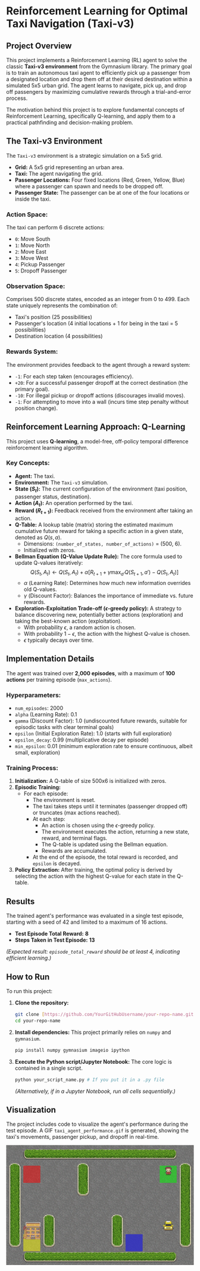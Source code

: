 # Reinforcement Learning for Optimal Taxi Navigation (Taxi-v3)

## Project Overview

This project implements a Reinforcement Learning (RL) agent to solve the classic **Taxi-v3 environment** from the Gymnasium library. The primary goal is to train an autonomous taxi agent to efficiently pick up a passenger from a designated location and drop them off at their desired destination within a simulated 5x5 urban grid. The agent learns to navigate, pick up, and drop off passengers by maximizing cumulative rewards through a trial-and-error process.

The motivation behind this project is to explore fundamental concepts of Reinforcement Learning, specifically Q-learning, and apply them to a practical pathfinding and decision-making problem.

## The Taxi-v3 Environment

The `Taxi-v3` environment is a strategic simulation on a 5x5 grid.

* **Grid:** A 5x5 grid representing an urban area.
* **Taxi:** The agent navigating the grid.
* **Passenger Locations:** Four fixed locations (Red, Green, Yellow, Blue) where a passenger can spawn and needs to be dropped off.
* **Passenger State:** The passenger can be at one of the four locations or inside the taxi.

### Action Space:
The taxi can perform 6 discrete actions:
* `0`: Move South
* `1`: Move North
* `2`: Move East
* `3`: Move West
* `4`: Pickup Passenger
* `5`: Dropoff Passenger

### Observation Space:
Comprises 500 discrete states, encoded as an integer from 0 to 499. Each state uniquely represents the combination of:
* Taxi's position (25 possibilities)
* Passenger's location (4 initial locations + 1 for being in the taxi = 5 possibilities)
* Destination location (4 possibilities)

### Rewards System:
The environment provides feedback to the agent through a reward system:
* `-1`: For each step taken (encourages efficiency).
* `+20`: For a successful passenger dropoff at the correct destination (the primary goal).
* `-10`: For illegal pickup or dropoff actions (discourages invalid moves).
* `-1`: For attempting to move into a wall (incurs time step penalty without position change).

## Reinforcement Learning Approach: Q-Learning

This project uses **Q-learning**, a model-free, off-policy temporal difference reinforcement learning algorithm.

### Key Concepts:

* **Agent:** The taxi.
* **Environment:** The `Taxi-v3` simulation.
* **State ($S_t$):** The current configuration of the environment (taxi position, passenger status, destination).
* **Action ($A_t$):** An operation performed by the taxi.
* **Reward ($R_{t+1}$):** Feedback received from the environment after taking an action.
* **Q-Table:** A lookup table (matrix) storing the estimated maximum cumulative future reward for taking a specific action in a given state, denoted as $Q(s, a)$.
    * Dimensions: `(number_of_states, number_of_actions)` = (500, 6).
    * Initialized with zeros.
* **Bellman Equation (Q-Value Update Rule):** The core formula used to update Q-values iteratively:
    $$Q(S_t, A_t) \leftarrow Q(S_t, A_t) + \alpha \left[ R_{t+1} + \gamma \max_{a'} Q(S_{t+1}, a') - Q(S_t, A_t) \right]$$
    * $\alpha$ (Learning Rate): Determines how much new information overrides old Q-values.
    * $\gamma$ (Discount Factor): Balances the importance of immediate vs. future rewards.
* **Exploration-Exploitation Trade-off ($\epsilon$-greedy policy):** A strategy to balance discovering new, potentially better actions (exploration) and taking the best-known action (exploitation).
    * With probability $\epsilon$, a random action is chosen.
    * With probability $1-\epsilon$, the action with the highest Q-value is chosen.
    * $\epsilon$ typically decays over time.

## Implementation Details

The agent was trained over **2,000 episodes**, with a maximum of **100 actions** per training episode (`max_actions`).

### Hyperparameters:
* `num_episodes`: 2000
* `alpha` (Learning Rate): 0.1
* `gamma` (Discount Factor): 1.0 (undiscounted future rewards, suitable for episodic tasks with clear terminal goals)
* `epsilon` (Initial Exploration Rate): 1.0 (starts with full exploration)
* `epsilon_decay`: 0.99 (multiplicative decay per episode)
* `min_epsilon`: 0.01 (minimum exploration rate to ensure continuous, albeit small, exploration)

### Training Process:
1.  **Initialization:** A Q-table of size 500x6 is initialized with zeros.
2.  **Episodic Training:**
    * For each episode:
        * The environment is reset.
        * The taxi takes steps until it terminates (passenger dropped off) or truncates (max actions reached).
        * At each step:
            * An action is chosen using the $\epsilon$-greedy policy.
            * The environment executes the action, returning a new state, reward, and terminal flags.
            * The Q-table is updated using the Bellman equation.
            * Rewards are accumulated.
        * At the end of the episode, the total reward is recorded, and `epsilon` is decayed.
3.  **Policy Extraction:** After training, the optimal policy is derived by selecting the action with the highest Q-value for each state in the Q-table.

## Results

The trained agent's performance was evaluated in a single test episode, starting with a seed of 42 and limited to a maximum of 16 actions.

* **Test Episode Total Reward:** **8**
* **Steps Taken in Test Episode:** **13**

*(Expected result: `episode_total_reward` should be at least 4, indicating efficient learning.)*

## How to Run

To run this project:

1.  **Clone the repository:**
    ```bash
    git clone [https://github.com/YourGitHubUsername/your-repo-name.git](https://github.com/YourGitHubUsername/your-repo-name.git)
    cd your-repo-name
    ```
2.  **Install dependencies:**
    This project primarily relies on `numpy` and `gymnasium`.
    ```bash
    pip install numpy gymnasium imageio ipython
    ```
3.  **Execute the Python script/Jupyter Notebook:**
    The core logic is contained in a single script.
    ```bash
    python your_script_name.py # If you put it in a .py file
    ```
    *(Alternatively, if in a Jupyter Notebook, run all cells sequentially.)*

## Visualization

The project includes code to visualize the agent's performance during the test episode. A GIF `taxi_agent_performance.gif` is generated, showing the taxi's movements, passenger pickup, and dropoff in real-time.

![Taxi Agent Performance](taxi_agent_behavior.gif)
